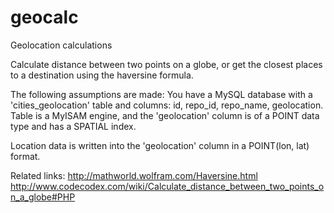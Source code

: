 geocalc
=======

Geolocation calculations

Calculate distance between two points on a globe, or get the closest places to a destination using the haversine formula.

The following assumptions are made:
You have a MySQL database with a 'cities_geolocation' table and columns: id, repo_id, repo_name, geolocation.
Table is a MyISAM engine, and the 'geolocation' column is of a POINT data type and has a SPATIAL index.

Location data is written into the 'geolocation' column in a POINT(lon, lat) format.

Related links:
http://mathworld.wolfram.com/Haversine.html
http://www.codecodex.com/wiki/Calculate_distance_between_two_points_on_a_globe#PHP
